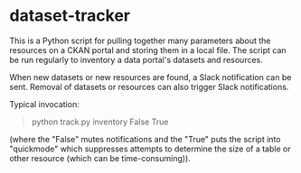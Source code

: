 # dataset-tracker

This is a Python script for pulling together many parameters about the resources on a CKAN portal and storing them in a local file. The script can be run regularly to inventory a data portal's datasets and resources.

When new datasets or new resources are found, a Slack notification can be sent. Removal of datasets or resources can also trigger Slack notifications.


Typical invocation:

> python track.py inventory False True

(where the "False" mutes notifications and the "True" puts the script into "quickmode" which suppresses attempts to determine the size of a table or other resource (which can be time-consuming)).
